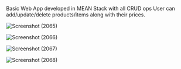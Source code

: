 Basic Web App developed in MEAN Stack with all CRUD ops
User can add/update/delete products/items along with their prices.

![Screenshot (2065)](https://github.com/Mayankjain2023/Product_List_App/assets/85195380/4be585f0-9cd8-4742-bf06-234ca33e726c)

![Screenshot (2066)](https://github.com/Mayankjain2023/Product_List_App/assets/85195380/42eabf26-668c-4eee-a5ff-6dc775d066c6)

![Screenshot (2067)](https://github.com/Mayankjain2023/Product_List_App/assets/85195380/5c751deb-1222-484f-9e11-e36124d2511c)

![Screenshot (2068)](https://github.com/Mayankjain2023/Product_List_App/assets/85195380/22a8d006-bd18-4212-8e89-79a1029c8754)

